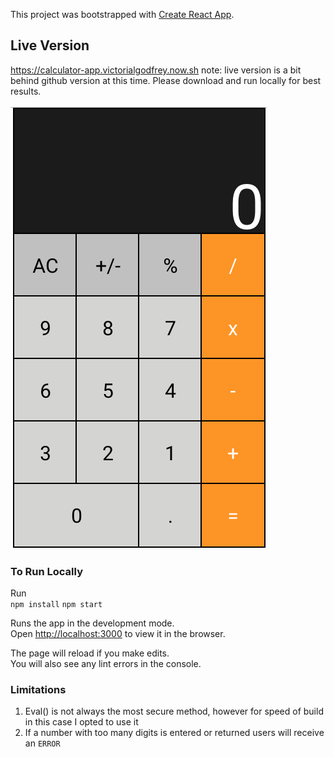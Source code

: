 This project was bootstrapped with [Create React App](https://github.com/facebook/create-react-app).

## Live Version

https://calculator-app.victorialgodfrey.now.sh
note: live version is a bit behind github version at this time. Please download and run locally for best results.

![](calcpicture.png)

### To Run Locally

Run  
`npm install`
`npm start`

Runs the app in the development mode.<br>
Open [http://localhost:3000](http://localhost:3000) to view it in the browser.

The page will reload if you make edits.<br>
You will also see any lint errors in the console.

### Limitations
1. Eval() is not always the most secure method, however for speed of build in this case I opted to use it
2. If a number with too many digits is entered or returned users will receive an `ERROR`



